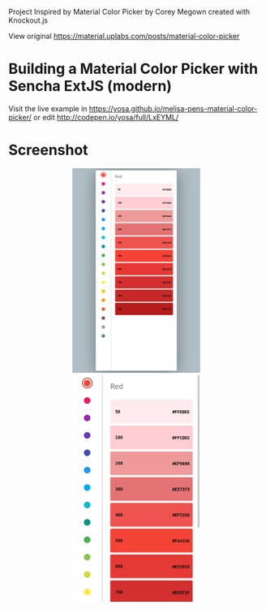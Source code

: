 Project Inspired by Material Color Picker by Corey Megown created with Knockout.js

View original https://material.uplabs.com/posts/material-color-picker

# Building a Material Color Picker with Sencha ExtJS (modern)

Visit the live example in https://yosa.github.io/melisa-pens-material-color-picker/
or edit http://codepen.io/yosa/full/LxEYML/

# Screenshot

<p align="center">
    <img style="width: 50%" src="https://raw.githubusercontent.com/yosa/melisa-pens-material-color-picker/master/screenshot/desktop.png">
    <img style="width: 50%" src="https://raw.githubusercontent.com/yosa/melisa-pens-material-color-picker/master/screenshot/phone.png">
</p>
